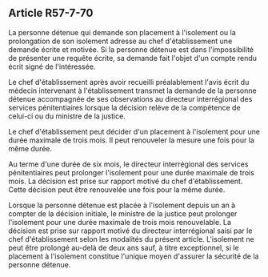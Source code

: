 Article R57-7-70
----
La personne détenue qui demande son placement à l'isolement ou la prolongation
de son isolement adresse au chef d'établissement une demande écrite et motivée.
Si la personne détenue est dans l'impossibilité de présenter une requête écrite,
sa demande fait l'objet d'un compte rendu écrit signé de l'intéressée.

Le chef d'établissement après avoir recueilli préalablement l'avis écrit du
médecin intervenant à l'établissement transmet la demande de la personne détenue
accompagnée de ses observations au directeur interrégional des services
pénitentiaires lorsque la décision relève de la compétence de celui-ci ou du
ministre de la justice.

Le chef d'établissement peut décider d'un placement à l'isolement pour une durée
maximale de trois mois. Il peut renouveler la mesure une fois pour la même
durée.

Au terme d'une durée de six mois, le directeur interrégional des services
pénitentiaires peut prolonger l'isolement pour une durée maximale de trois mois.
La décision est prise sur rapport motivé du chef d'établissement. Cette décision
peut être renouvelée une fois pour la même durée.

Lorsque la personne détenue est placée à l'isolement depuis un an à compter de
la décision initiale, le ministre de la justice peut prolonger l'isolement pour
une durée maximale de trois mois renouvelable. La décision est prise sur rapport
motivé du directeur interrégional saisi par le chef d'établissement selon les
modalités du présent article. L'isolement ne peut être prolongé au-delà de deux
ans sauf, à titre exceptionnel, si le placement à l'isolement constitue l'unique
moyen d'assurer la sécurité de la personne détenue.
